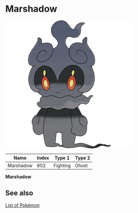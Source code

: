 # Marshadow


![Marshadow](images/802.png)

| **Name** | **Index** | **Type 1** | **Type 2** |
|----|----|----|----|
| Marshadow | 802 | Fighting | Ghost  |

**Marshadow** 

## See also

[List of Pokémon](../pokemon.md)
